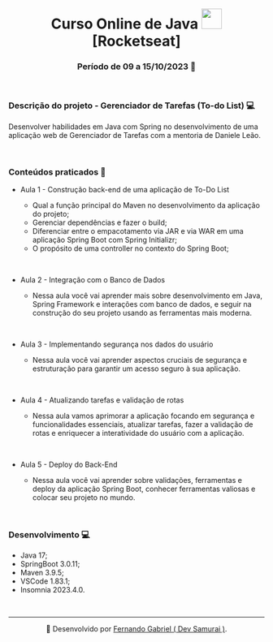 <h1 align="center">Curso Online de Java <img src="https://cdn.jsdelivr.net/gh/devicons/devicon/icons/java/java-original-wordmark.svg" width="40" height="40"/> [Rocketseat]</h1>
<h3 align="center"> Período de 09 a 15/10/2023 📌 </h3>

<br>

### Descrição do projeto - Gerenciador de Tarefas (To-do List) 💻

<p>Desenvolver habilidades em Java com Spring no desenvolvimento de uma aplicação web de Gerenciador de Tarefas com a mentoria de Daniele Leão.</p> 

<br>

### Conteúdos praticados 📁

- Aula 1 - Construção back-end de uma aplicação de To-Do List

    *  Qual a função principal do Maven no desenvolvimento da aplicação do projeto;
	*  Gerenciar dependências e fazer o build;
	*  Diferenciar entre o empacotamento via JAR e via WAR em uma aplicação Spring Boot com Spring Initializr;
    *  O propósito de uma controller no contexto do Spring Boot;

<br>

- Aula 2 - Integração com o Banco de Dados

    * Nessa aula você vai aprender mais sobre desenvolvimento em Java, Spring Framework e interações com banco de dados, e seguir na construção do seu projeto usando as ferramentas mais moderna.

<br>

- Aula 3 - Implementando segurança nos dados do usuário

    *  Nessa aula você vai aprender aspectos cruciais de segurança e estruturação para garantir um acesso seguro à sua aplicação.

<br>

- Aula 4 - Atualizando tarefas e validação de rotas

    * Nessa aula vamos aprimorar a aplicação focando em segurança e funcionalidades essenciais, atualizar tarefas, fazer a validação de rotas e enriquecer a interatividade do usuário com a aplicação.
<br>

- Aula 5 - Deploy do Back-End

    * Nessa aula você vai aprender sobre validações, ferramentas e deploy da aplicação Spring Boot, conhecer ferramentas valiosas e colocar seu projeto no mundo.
    
<br>

### Desenvolvimento 💻

- Java 17;
- SpringBoot 3.0.11;
- Maven 3.9.5;
- VSCode 1.83.1;
- Insomnia 2023.4.0.

<br>

---

<div style="text-align: center;">

 🔗 Desenvolvido por [Fernando Gabriel ( Dev Samurai )](https://www.linkedin.com/in/enginnerfernandogabriel/).

</div>



